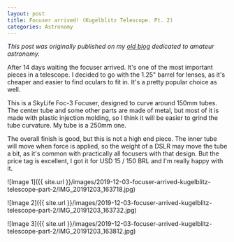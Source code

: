 ```yaml
---
layout: post
title: Focuser arrived! (Kugelblitz Telescope. Pt. 2)
categories: Astronomy
---
```


*This post was originally published on my [old blog](https://boredprogrammer.postach.io/post/focuser-arrived-kugelblitz-telescope-part-2) dedicated to amateur astronomy.*

After 14 days waiting the focuser arrived. It's one of the most important pieces in a telescope. I decided to go with the 1.25" barrel for lenses, as it's cheaper and easier to find oculars to fit in. It's a pretty popular choice as well.

This is a SkyLife Foc-3 Focuser, designed to curve around 150mm tubes. The center tube and some other parts are made of metal, but most of it is made with plastic injection molding, so I think it will be easier to grind the tube curvature. My tube is a 250mm one.

The overall finish is good, but this is not a high end piece. The inner tube will move when force is applied, so the weight of a DSLR may move the tube a bit, as it's common with practically all focusers with that design. But the price tag is excellent, I got it for USD 15 / 150 BRL and I'm really happy with it.

![Image 1]({{ site.url }}/images/2019-12-03-focuser-arrived-kugelblitz-telescope-part-2/IMG_20191203_163718.jpg)

![Image 2]({{ site.url }}/images/2019-12-03-focuser-arrived-kugelblitz-telescope-part-2/IMG_20191203_163732.jpg)

![Image 3]({{ site.url }}/images/2019-12-03-focuser-arrived-kugelblitz-telescope-part-2/IMG_20191203_163812.jpg)
